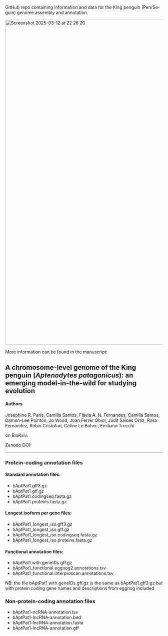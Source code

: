 GitHub repo containing information and data for the King penguin (Pen/Se-guin) genome assembly and annotation.

<img width="1040" alt="Screenshot 2025-03-12 at 22 26 20" src="https://github.com/user-attachments/assets/2f15b5f1-a244-465b-bff5-39cad03d6d13" />



More information can be found in the manuscript:

## A chromosome-level genome of the King penguin (_Aptenodytes patagonicus_): an emerging model-in-the-wild for studying evolution

#### Authors
Josephine R. Paris, Camilla Santos, Flávia A. N. Fernandes, Camilla Santos, Damon-Lee Pointon, Jo Wood, Joan Ferrer Obiol, Judit Salces Ortiz, Rosa Fernández, Robin Cristofari, Céline Le Bohec, Emiliano Trucchi

on BioRxiv: 

Zenodo DOI: 

-----------------------

### Protein-coding annotation files

#### Standard annotation files:
* bAptPat1.gff3.gz
* bAptPat1.gtf.gz
* bAptPat1.codingseq.fasta.gz
* bAptPat1.proteins.fasta.gz

#### Longest isoform per gene files:
* bAptPat1_longest_iso.gff3.gz
* bAptPat1_longest_iso.gtf.gz
* bAptPat1_longest_iso.codingseq.fasta.gz
* bAptPat1_longest_iso.proteins.fasta.gz

#### Functional annotation files:
* bAptPat1.with.geneIDs.gff.gz
* bAptPat1_functional.eggnog2.annotations.tsv
* bAptPat1_functional.interproscan.annotations.tsv

NB: the file bAptPat1.with.geneIDs.gff.gz is the same as bAptPat1.gff3.gz but with protein coding gene names and descriptions from eggnog included

### Non-protein-coding annotation files
* bAptPat1-ncRNA-annotation.tsv
* bAptPat1-lncRNA-annotation.bed
* bAptPat1-lncRNA-annotation.fasta
* bAptPat1-lncRNA-annotation.gff



